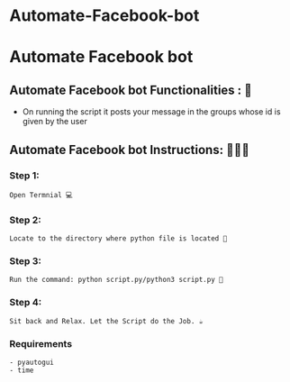 # Automate-Facebook-bot
# <b>Automate Facebook bot</b>


## Automate Facebook bot Functionalities : 🚀

- On running the script it posts your message in the groups whose id is given by the user

## Automate Facebook bot Instructions: 👨🏻‍💻

### Step 1:

    Open Termnial 💻

### Step 2:

    Locate to the directory where python file is located 📂

### Step 3:

    Run the command: python script.py/python3 script.py 🧐

### Step 4:

    Sit back and Relax. Let the Script do the Job. ☕

### Requirements

    - pyautogui
    - time
    

